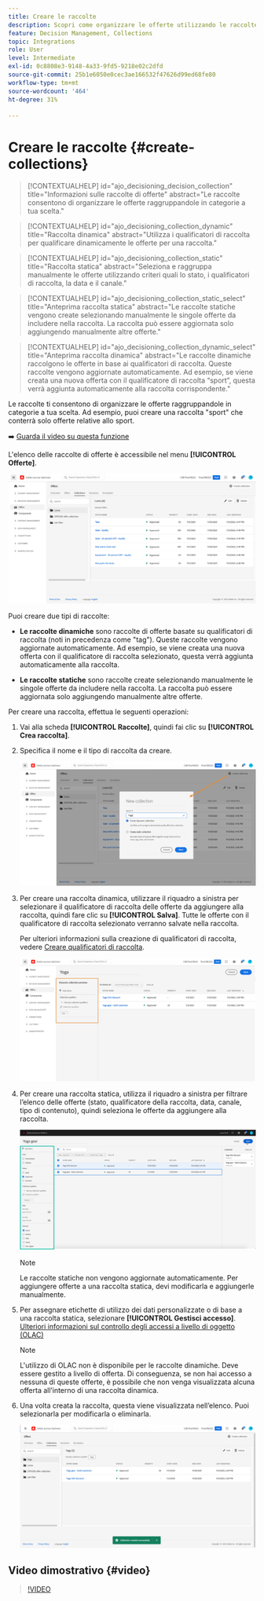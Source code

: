 ```yaml
---
title: Creare le raccolte
description: Scopri come organizzare le offerte utilizzando le raccolte
feature: Decision Management, Collections
topic: Integrations
role: User
level: Intermediate
exl-id: 0c8808e3-9148-4a33-9fd5-9218e02c2dfd
source-git-commit: 25b1e6050e0cec3ae166532f47626d99ed68fe80
workflow-type: tm+mt
source-wordcount: '464'
ht-degree: 31%

---
```


# Creare le raccolte {#create-collections}

>[!CONTEXTUALHELP]
>id="ajo_decisioning_decision_collection"
>title="Informazioni sulle raccolte di offerte"
>abstract="Le raccolte consentono di organizzare le offerte raggruppandole in categorie a tua scelta."

>[!CONTEXTUALHELP]
>id="ajo_decisioning_collection_dynamic"
>title="Raccolta dinamica"
>abstract="Utilizza i qualificatori di raccolta per qualificare dinamicamente le offerte per una raccolta."

>[!CONTEXTUALHELP]
>id="ajo_decisioning_collection_static"
>title="Raccolta statica"
>abstract="Seleziona e raggruppa manualmente le offerte utilizzando criteri quali lo stato, i qualificatori di raccolta, la data e il canale."

>[!CONTEXTUALHELP]
>id="ajo_decisioning_collection_static_select"
>title="Anteprima raccolta statica"
>abstract="Le raccolte statiche vengono create selezionando manualmente le singole offerte da includere nella raccolta. La raccolta può essere aggiornata solo aggiungendo manualmente altre offerte."

>[!CONTEXTUALHELP]
>id="ajo_decisioning_collection_dynamic_select"
>title="Anteprima raccolta dinamica"
>abstract="Le raccolte dinamiche raccolgono le offerte in base ai qualificatori di raccolta. Queste raccolte vengono aggiornate automaticamente. Ad esempio, se viene creata una nuova offerta con il qualificatore di raccolta “sport”, questa verrà aggiunta automaticamente alla raccolta corrispondente."

Le raccolte ti consentono di organizzare le offerte raggruppandole in categorie a tua scelta. Ad esempio, puoi creare una raccolta &quot;sport&quot; che conterrà solo offerte relative allo sport.

➡️ [Guarda il video su questa funzione](#video)

L&#39;elenco delle raccolte di offerte è accessibile nel menu **[!UICONTROL Offerte]**.

![](../assets/collections_list.png)

Puoi creare due tipi di raccolte:

* **Le raccolte dinamiche** sono raccolte di offerte basate su qualificatori di raccolta (noti in precedenza come &quot;tag&quot;). Queste raccolte vengono aggiornate automaticamente. Ad esempio, se viene creata una nuova offerta con il qualificatore di raccolta selezionato, questa verrà aggiunta automaticamente alla raccolta.

* **Le raccolte statiche** sono raccolte create selezionando manualmente le singole offerte da includere nella raccolta. La raccolta può essere aggiornata solo aggiungendo manualmente altre offerte.

Per creare una raccolta, effettua le seguenti operazioni:

1. Vai alla scheda **[!UICONTROL Raccolte]**, quindi fai clic su **[!UICONTROL Crea raccolta]**.

1. Specifica il nome e il tipo di raccolta da creare.

   ![](../assets/collection_create.png)

1. Per creare una raccolta dinamica, utilizzare il riquadro a sinistra per selezionare il qualificatore di raccolta delle offerte da aggiungere alla raccolta, quindi fare clic su **[!UICONTROL Salva]**. Tutte le offerte con il qualificatore di raccolta selezionato verranno salvate nella raccolta.

   Per ulteriori informazioni sulla creazione di qualificatori di raccolta, vedere [Creare qualificatori di raccolta](../offer-library/creating-tags.md).

   ![](../assets/dynamic_collection.png)

1. Per creare una raccolta statica, utilizza il riquadro a sinistra per filtrare l’elenco delle offerte (stato, qualificatore della raccolta, data, canale, tipo di contenuto), quindi seleziona le offerte da aggiungere alla raccolta.

   ![](../assets/static_collection.png)

   >[!NOTE]
   >
   >Le raccolte statiche non vengono aggiornate automaticamente. Per aggiungere offerte a una raccolta statica, devi modificarla e aggiungerle manualmente.

1. Per assegnare etichette di utilizzo dei dati personalizzate o di base a una raccolta statica, selezionare **[!UICONTROL Gestisci accesso]**. [Ulteriori informazioni sul controllo degli accessi a livello di oggetto (OLAC)](../../administration/object-based-access.md)

   >[!NOTE]
   >
   >L&#39;utilizzo di OLAC non è disponibile per le raccolte dinamiche. Deve essere gestito a livello di offerta. Di conseguenza, se non hai accesso a nessuna di queste offerte, è possibile che non venga visualizzata alcuna offerta all’interno di una raccolta dinamica.

1. Una volta creata la raccolta, questa viene visualizzata nell’elenco. Puoi selezionarla per modificarla o eliminarla.

   ![](../assets/collection_created.png)

## Video dimostrativo {#video}

>[!VIDEO](https://video.tv.adobe.com/v/329376?quality=12)


